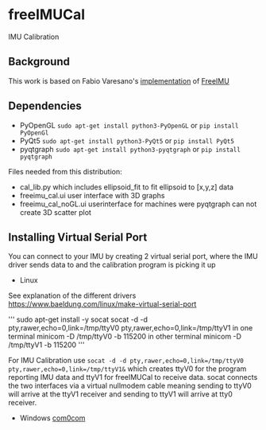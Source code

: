 # freeIMUCal
IMU Calibration

## Background
This work is based on Fabio Varesano's [implementation](https://www.researchgate.net/publication/258817923_FreeIMU_An_Open_Hardware_Framework_for_Orientation_and_Motion_Sensing) of [FreeIMU](https://github.com/Fabio-Varesano-Association/freeimu)

## Dependencies
- PyOpenGL `sudo apt-get install python3-PyOpenGL` or `pip install PyOpenGl`
- PyQt5 `sudo apt-get install python3-PyQt5`  or `pip install PyQt5`
- pyqtgraph `sudo apt-get install python3-pyqtgraph`  or `pip install pyqtgraph`

Files needed from this distribution:
- cal_lib.py which includes ellipsoid_fit to fit ellipsoid to [x,y,z] data
- freeimu_cal.ui user interface with 3D graphs
- freeimu_cal_noGL.ui userinterface for machines were pyqtgraph can not create 3D scatter plot

## Installing Virtual Serial Port
You can connect to your IMU by creating 2 virtual serial port, where the IMU driver sends data to and the calibration program is picking it up

- Linux

See explanation of the different drivers https://www.baeldung.com/linux/make-virtual-serial-port

'''
sudo apt-get install -y socat
socat -d -d pty,rawer,echo=0,link=/tmp/ttyV0 pty,rawer,echo=0,link=/tmp/ttyV1
in one terminal
minicom -D /tmp/ttyV0 -b 115200
in other terminal
minicom -D /tmp/ttyV1 -b 115200
'''

For IMU Calibration use `socat -d -d pty,rawer,echo=0,link=/tmp/ttyV0 pty,rawer,echo=0,link=/tmp/ttyV1&` which creates ttyV0 for the program reporting IMU data and ttyV1 for freeIMUCal to receive data. socat connects the two interfaces via a virtual nullmodem cable meaning sending to ttyV0 will arrive at the ttyV1 receiver and sending to ttyV1 will arrive at tty0 receiver.

- Windows
[com0com](https://sourceforge.net/projects/com0com/)
